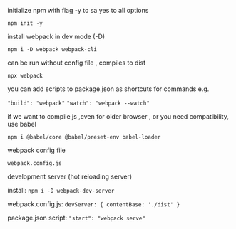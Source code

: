 
initialize npm with flag -y to sa yes to all options

`npm init -y`

install webpack in dev mode (-D)

`npm i -D webpack webpack-cli`

can be run without config file , compiles to dist

`npx webpack`

you can add scripts to package.json as shortcuts for commands e.g.

`"build": "webpack"`
`"watch": "webpack --watch"`

if we want to compile js ,even for older browser , or you need compatibility, use babel

`npm i @babel/core @babel/preset-env babel-loader`

webpack config file 

`webpack.config.js`

development server (hot reloading server)

install: `npm i -D webpack-dev-server`

webpack.config.js: `devServer: { contentBase: './dist' }`

package.json script: `"start": "webpack serve"`